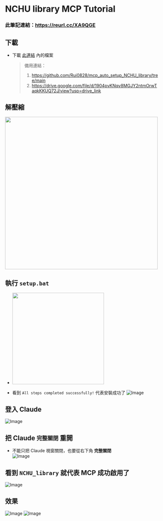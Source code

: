 # NCHU library MCP Tutorial
### 此筆記連結：https://reurl.cc/XA9QGE

## 下載
- 下載 [此連結](https://github.com/Rui0828/mcp_auto_setup_NCHU_library/archive/refs/heads/main.zip) 內的檔案
    > 備用連結：
    > 1. https://github.com/Rui0828/mcp_auto_setup_NCHU_library/tree/main
    > 2. https://drive.google.com/file/d/1904pvKNqv8MGJY2ntmOrwTaqkKKUQ72J/view?usp=drive_link

## 解壓縮
<img src="https://i.imgur.com/4Du6ZH8.png" width=500>

## 執行 `setup.bat`
- <img src="https://i.imgur.com/gFngLMm.png" width=300>


- 看到 `All steps completed successfully!` 代表安裝成功了
    ![Image](https://i.imgur.com/PHeAEwG.png)


## 登入 Claude
![Image](https://i.imgur.com/qWeG5Yw.png)

## 把 Claude `完整關閉` 重開

- 不能只把 Claude 視窗關閉，也要從右下角 **完整關閉**  
    ![Image](https://i.imgur.com/F3zGx22.png)


## 看到 `NCHU_library` 就代表 MCP 成功啟用了
![Image](https://i.imgur.com/XiVm5fy.png)

## 效果
![Image](https://i.imgur.com/3vI6lP1.png)
![Image](https://i.imgur.com/1paUr37.png)